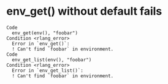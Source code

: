 # env_get() without default fails

    Code
      env_get(env(), "foobar")
    Condition <rlang_error>
      Error in `env_get()`:
      ! Can't find `foobar` in environment.
    Code
      env_get_list(env(), "foobar")
    Condition <rlang_error>
      Error in `env_get_list()`:
      ! Can't find `foobar` in environment.

